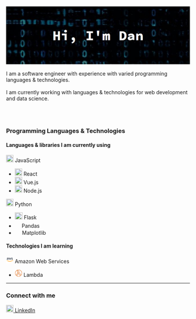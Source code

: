 ![Hi, I'm Dan](https://github.com/dan-mba/dan-mba/raw/master/images/github-readme-640.jpg)

I am a software engineer with experience with varied programming languages & technologies.<br><br>
I am currently working with languages & technologies for web development and data science.

<!-- a href="https://github.com/anuraghazra/github-readme-stats" -->
  <!-- img align="left" src="https://github.com/dan-mba/dan-mba/raw/master/images/stats.svg" alt="Dan's Github Stats" width="450" -->
  <!-- img src="https://github.com/dan-mba/dan-mba/raw/master/images/langs.svg" alt="Dan's Top Languages" -->
<!-- /a -->
<br><br>

### Programming Languages & Technologies

#### Languages & libraries I am currently using
<img src="https://raw.githubusercontent.com/konpa/devicon/master/icons/javascript/javascript-original.svg" height="20" width="20"> JavaScript
- <img src="https://raw.githubusercontent.com/konpa/devicon/master/icons/react/react-original.svg" height="20" width="20"> React
- <img src="https://raw.githubusercontent.com/konpa/devicon/master/icons/vuejs/vuejs-original.svg" height="20" width="20"> Vue.js
- <img src="https://raw.githubusercontent.com/konpa/devicon/master/icons/nodejs/nodejs-original.svg" height="20" width="20"> Node.js

<img src="https://raw.githubusercontent.com/konpa/devicon/master/icons/python/python-original.svg" height="20" width="20"> Python
- <img src="https://raw.githubusercontent.com/pallets/flask/master/artwork/logo-lineart.svg" height="19" width="21"> Flask
- <img src="https://raw.githubusercontent.com/pandas-dev/pandas/master/web/pandas/static/img/pandas_mark.svg" height="20" width="15"> Pandas
- <img src="https://raw.githubusercontent.com/matplotlib/matplotlib/master/doc/_static/icon.png" height="16" width="16"> Matplotlib

#### Technologies I am learning
<img src="https://raw.githubusercontent.com/github/explore/fbceb94436312b6dacde68d122a5b9c7d11f9524/topics/aws/aws.png" height="20" width="20"> Amazon Web Services
- <img src="https://raw.githubusercontent.com/awslabs/aws-icons-for-plantuml/main/dist/Compute/LambdaLambdaFunction.png" height="20" width="20"> Lambda

---

### Connect with me
<a href="https://www.linkedin.com/in/danburkhardt/"><img src="https://raw.githubusercontent.com/konpa/devicon/master/icons/linkedin/linkedin-original.svg" height="20" width="20"> LinkedIn</a>
